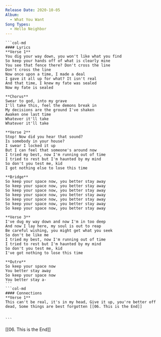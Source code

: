 ```yaml
---
Release Date: 2020-10-05
Album:
  - What You Want
Song Types:
  - Hello Neighbor
---
```


````col
```col-md
#### Lyrics
**Verse 1**
You dig your way down, you won't like what you find
So keep your hands off of what is clearly mine
You see that fence there? Don't cross the line
Don't cross the line
Now once upon a time, I made a deal
I gave it all up for what? It isn't real
And that time, I knew my fate was sealed
Now my fate is sealed

**Chorus**
Swear to god, into my grave
I'll take this, feel the demons break in
My decisions are the ground I've shaken
Awaken one last time
Whatever it'll take
Whatever it'll take

**Verse 2**
Stop! Now did you hear that sound?
Is somebody in your house?
I swear I locked it up
But I can feel that someone's around now
I tried my best, now I'm running out of time
I tried to rest but I'm haunted by my mind
So don't you test me, kid
I got nothing else to lose this time

**Bridge**
So keep your space now, you better stay away
So keep your space now, you better stay away
So keep your space now, you better stay away
So keep your space now, you better stay away
So keep your space now, you better stay away
So keep your space now, you better stay away
So keep your space now, you better stay away

**Verse 3**
I've dug my way down and now I'm in too deep
And now I lay here, my soul is out to reap
Be careful wishing, you might get what you seek
So don't be like me
I tried my best, now I'm running out of time
I tried to rest but I'm haunted by my mind
So don't you test me, kid
I've got nothing to lose this time

**Outro**
So keep your space now
You better stay away
So keep your space now
You better stay a-
```
```col-md
#### Connections
**Verse 1**
This can't be real, it's in my head, Give it up, you're better off dead, Some things are best forgotten [[06. This is the End]]


```
````
[[06. This is the End]]